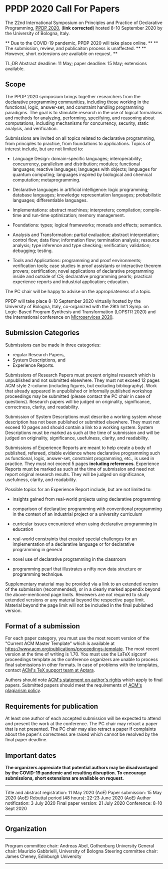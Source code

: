 PPDP 2020 Call For Papers
=========================

The 22nd International Symposium on
Principles and Practice of Declarative Programming,
[PPDP 2020](http://www.cse.chalmers.se/~abela/ppdp20/), (**link corrected**)
hosted 8-10 September 2020 by the University of Bologna, Italy.

** Due to the COVID-19 pandemic, PPDP 2020 will take place online. **
** The submission, review, and publicaiton process is unaffected. **
** However, short extensions are available on request. **

TL;DR  Abstract deadline: 11 May; paper deadline: 15 May; extensions available.

Scope
-----

The PPDP 2020 symposium brings together researchers from the
declarative programming communities, including those working in the
functional, logic, answer-set, and constraint handling programming
paradigms. The goal is to stimulate research in the use of logical
formalisms and methods for analyzing, performing, specifying, and
reasoning about computations, including mechanisms for concurrency,
security, static analysis, and verification.

Submissions are invited on all topics related to declarative
programming, from principles to practice, from foundations to
applications. Topics of interest include, but are not limited to:

  - Language Design: domain-specific languages; interoperability;
    concurrency, parallelism and distribution; modules; functional
    languages; reactive languages; languages with objects; languages for
    quantum computing; languages inspired by biological and chemical
    computation; metaprogramming.

  - Declarative languages in artificial intelligence: logic programming;
    database languages; knowledge representation languages;
    probabilistic languages; differentiable languages.

  - Implementations: abstract machines; interpreters; compilation;
    compile-time and run-time optimization; memory management.

  - Foundations: types; logical frameworks; monads and effects;
    semantics.

  - Analysis and Transformation: partial evaluation; abstract
    interpretation; control flow; data flow; information flow;
    termination analysis; resource analysis; type inference and type
    checking; verification; validation; debugging; testing.

  - Tools and Applications: programming and proof environments;
    verification tools; case studies in proof assistants or interactive
    theorem provers; certification; novel applications of declarative
    programming inside and outside of CS; declarative programming
    pearls; practical experience reports and industrial application;
    education.

The PC chair will be happy to advise on the appropriateness of a topic.

PPDP will take place 8-10 September 2020 virtually hosted by the University of Bologna,
Italy, co-organized with the 29th Int'l Symp. on Logic-Based Program
Synthesis and Transformation (LOPSTR 2020) and the
International conference on [Microservices 2020](https://www.conf-micro.services/2020/).

Submission Categories
---------------------

Submissions can be made in three categories:

  - regular Research Papers,
  - System Descriptions, and
  - Experience Reports.

Submissions of Research Papers must present original research which is
unpublished and not submitted elsewhere. They must not exceed 12 pages
ACM style 2-column (including figures, but excluding bibliography).
Work that already appeared in unpublished or informally
published workshop proceedings may be submitted (please contact the PC
chair in case of questions). Research papers will be judged on
originality, significance, correctness, clarity, and readability.

Submission of System Descriptions must describe a working system whose
description has not been published or submitted elsewhere. They must
not exceed 10 pages and should contain a link to a working
system. System Descriptions must be marked as such at the time of
submission and will be judged on originality, significance,
usefulness, clarity, and readability.

Submissions of Experience Reports are meant to help create a body of
published, refereed, citable evidence where declarative programming
such as functional, logic, answer-set, constraint programming, etc.,
is used in practice. They must not exceed 5 pages **including references**.
Experience Reports must be marked as such at the time
of submission and need not report original research results. They will
be judged on significance, usefulness, clarity, and readability.

Possible topics for an Experience Report include, but are not limited to:

  - insights gained from real-world projects using declarative
    programming

  - comparison of declarative programming with conventional
    programming in the context of an industrial project or a
    university curriculum

  - curricular issues encountered when using declarative programming
    in education

  - real-world constraints that created special challenges for an
    implementation of a declarative language or for declarative
    programming in general

  - novel use of declarative programming in the classroom

  - programming pearl that illustrates a nifty new data structure or
    programming technique.

Supplementary material may be provided via a link to an extended
version of the submission (recommended), or in a clearly marked appendix
beyond the above-mentioned page limits. Reviewers are not required to
study extended versions or any material beyond the respective page
limit.  Material beyond the page limit will not be included in the
final published version.

Format of a submission
----------------------

For each paper category, you must use the most recent version of the
"Current ACM Master Template" which is available at
<https://www.acm.org/publications/proceedings-template>. The most
recent version at the time of writing is 1.70. You must use the LaTeX
sigconf proceedings template as the conference organizers are unable
to process final submissions in other formats. In case of problems with
the templates, contact
[ACM's TeX support team at Aptara](mailto:acmtexsupport@aptaracorp.com).

Authors should note [ACM's statement on author's
rights](http://authors.acm.org/) which apply to final papers.
Submitted papers should meet the requirements of [ACM's plagiarism
policy](http://www.acm.org/publications/policies/plagiarism_policy).

Requirements for publication
----------------------------

At least one author of each accepted submission will be expected to
attend and present the work at the conference. The PC chair may
retract a paper that is not presented. The PC chair may also retract a
paper if complaints about the paper's correctness are raised which
cannot be resolved by the final paper deadline.

Important dates
---------------

**The organizers appreciate that potential authors may be
disadvantaged by the COVID-19 pandemic and resulting disruption.
To encourage submissions, short extensions are available on request.**

--------------------------------  ----- ---- ----------
Title and abstract registration:     11 May  2020 (AoE)
Paper submission:                    15 May  2020 (AoE)
Rebuttal period (48 hours):       22-23 June 2020 (AoE)
Author notification:                  3 July 2020
Final paper version:                 21 July 2020
Conference:                        8-10 Sept 2020
--------------------------------  ----- ---- ----------

Organization
------------

-------------------------  --------------------  ---------------------
Program committee chair:   Andreas Abel,         Gothenburg University
General chair:             Maurizio Gabbrielli,  University of Bologna
Steering committee chair:  James Cheney,         Edinburgh University
-------------------------  --------------------  ---------------------
